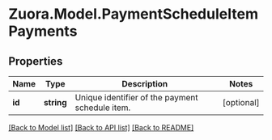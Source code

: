 
# Zuora.Model.PaymentScheduleItemPayments

## Properties

Name | Type | Description | Notes
------------ | ------------- | ------------- | -------------
**id** | **string** | Unique identifier of the payment schedule item. | [optional] 

[[Back to Model list]](../README.md#documentation-for-models)
[[Back to API list]](../README.md#documentation-for-api-endpoints)
[[Back to README]](../README.md)


